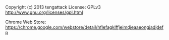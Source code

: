 Copyright (c) 2013 tengattack
License: GPLv3 http://www.gnu.org/licenses/gpl.html

Chrome Web Store:
https://chrome.google.com/webstore/detail/hflefagklffjeimdjeaaeongjadjdefp
